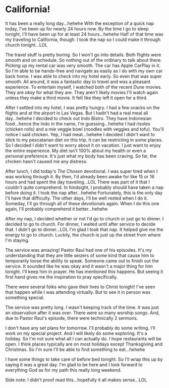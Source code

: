 # California!

It has been a really long day...hehehe With the exception of a quick nap today, I've been up for nearly 24 hours now. By the time I go to sleep tonight, I'll have been up for at least 24 hours...hehehe Half of that time was my traveling to California, though. I took the nap so I could make it through church tonight...LOL

The travel stuff is pretty boring. So I won't go into details. Both flights were smooth and on schedule. So nothing out of the ordinary to talk about there. Picking up my rental car was very smooth. The car has Apple CarPlay in it. So I'm able to be hands-free and navigate as easily as I do with my own car back home. I was able to check into my hotel early. So even that was super smooth. All around, it was a fantastic day to travel and was a pleasant experience. To entertain myself, I watched both of the recent *Dune* movies. They are *okay* for what they are. They aren't likely movies I'll watch again unless they make a third movie. It felt like they left it open for a third.

After I settled into my hotel, I was pretty hungry. I had a few snacks on the flights and at the airport in Las Vegas. But I hadn't had a real meal all day...hehehe I decided to check out Indo Bistro. They have Indonesian food...hence the Indo in the name, I'm guessing...hehehe I had risoles (chicken rolls) and a mie veggie bowl (noodles with veggies and tofu). You'll notice I said chicken. Yep, I had meat...hehehe I decided I didn't want to stick to my pescatarian diet on this trip. It can be restricting in some places. So I decided I didn't want to worry about it on vacation. I just want to enjoy the entire experience. My diet isn't 100% about my health or even a personal preference. It's just what my body has been craving. So far, the chicken hasn't caused me any distress.

After lunch, I did today's *The Chosen* devotional. I was super tired when I was working through it. By then, I'd already been awake for like 15 or 16 hours and had spent the day traveling...LOL There was part of it that I couldn't quite comprehend. In hindsight, I probably should have taken a nap before doing it. I took the nap after...hehehe Fortunately, this is the only day I'll have that difficulty. The other days, I'll be well rested when I do it. Someday, I'll go through all of these devotionals again. When I do this one again, I'll probably comprehend it better...hehehe

After my nap, I decided whether or not I'd go to church or just go to dinner. I decided to go to church. For dinner, I waited until after service to decide that. I didn't go to dinner...LOL I'm glad I took that nap. It helped give me the energy to go to church. Luckily, the church is just up the street from where I'm staying.

The service was amazing! Pastor Raul had one of his episodes. It's my understanding that they are little seizers of some kind that cause him to temporarily loose the ability to speak. Someone came out to finish out the service. It sounded like he was okay and it wasn't a major thing for him tonight. I'll keep him in prayer. He has mentioned this happens. But seeing it first hand gives me the inspiration to pray specifically.

There were several folks who gave their lives to Christ tonight! I've seen that happen while I was attending virtually. But to see it in person was something special.

The service was pretty long. I wasn't keeping track of the time. It was just an observation after it was over. There were so many worship songs. And, due to Pastor Raul's episode, there were technically 2 sermons.

I don't have any set plans for tomorrow. I'll probably do some writing. I'll work on my special project. And I will likely do some exploring. It's a holiday. So I'm not sure what all I can actually do. I hope restaurants will be open. I think places typically are on most holidays except Thanksgiving and Christmas. So I'm sure I'll be able to find something to eat...hehehe

I have some things to take care of before bed tonight. So I'll wrap this up by saying it was a great day. I'm glad to be here and I look forward to everything God as for my path this really long weekend.

Side note: I didn't proof read this...hopefully it all makes sense...LOL
